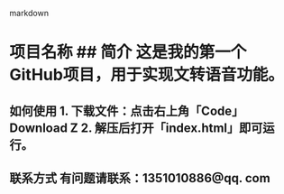 markdown 

# 项目名称 ## 简介 这是我的第一个GitHub项目，用于实现文转语音功能。 

## 如何使用 1. 下载文件：点击右上角「Code」 Download Z 2. 解压后打开「index.html」即可运行。 

## 联系方式 有问题请联系：1351010886@qq. com
